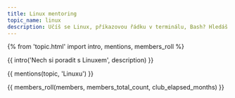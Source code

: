 ```yaml
---
title: Linux mentoring
topic_name: linux
description: Učíš se Linux, příkazovou řádku v terminálu, Bash? Hledáš někoho zkušenějšího, kdo ti poradí, když se zasekneš? Kdo ti ukáže správné postupy a nasměruje tě na kvalitní návody nebo kurzy?
---
```

{% from 'topic.html' import intro, mentions, members_roll %}

{{ intro('Nech si poradit s Linuxem', description) }}

{{ mentions(topic, 'Linuxu') }}

{{ members_roll(members, members_total_count, club_elapsed_months) }}

